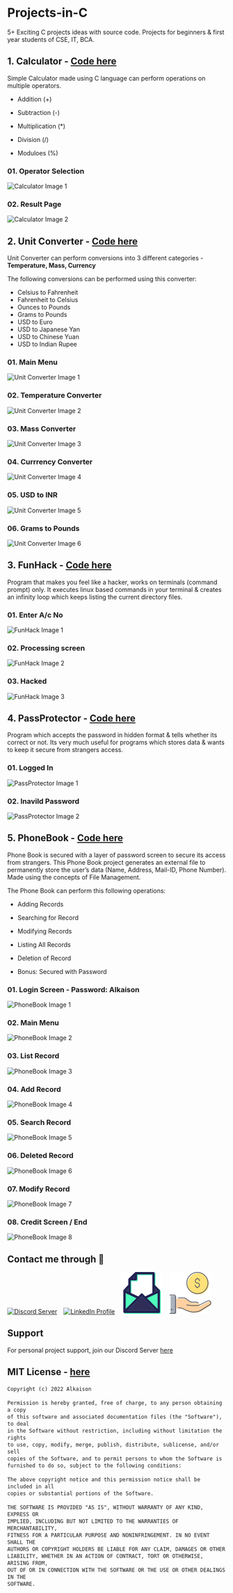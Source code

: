 
# Projects-in-C

 5+ Exciting C projects ideas with source code. Projects for beginners & first year students of CSE, IT, BCA.

## 1. Calculator - [Code here](https://github.com/Alkaison/Projects-in-C/blob/main/Projects/Calculator.c "Code for Calculator")

Simple Calculator made using C language can perform operations on multiple operators.

- Addition (+)

- Subtraction (-)

- Multiplication (*)

- Division (/)

- Moduloes (%)

### 01. Operator Selection

![Calculator Image 1](https://github.com/Alkaison/Projects-in-C/blob/main/Project-Images/Calculator-1.png)

### 02. Result Page

![Calculator Image 2](https://github.com/Alkaison/Projects-in-C/blob/main/Project-Images/Calculator-2.png)

## 2. Unit Converter - [Code here](https://github.com/Alkaison/Projects-in-C/blob/main/Projects/UnitConverter.c "Code for UnitConverter")

Unit Converter can perform conversions into 3 different categories - **Temperature, Mass, Currency**

The following conversions can be performed using this converter:

- Celsius to Fahrenheit
- Fahrenheit to Celsius
- Ounces to Pounds
- Grams to Pounds
- USD to Euro
- USD to Japanese Yan
- USD to Chinese Yuan
- USD to Indian Rupee

### 01. Main Menu

![Unit Converter Image 1](https://github.com/Alkaison/Projects-in-C/blob/main/Project-Images/UnitConverter-1.png)

### 02. Temperature Converter

![Unit Converter Image 2](https://github.com/Alkaison/Projects-in-C/blob/main/Project-Images/UnitConverter-2.png)

### 03. Mass Converter

![Unit Converter Image 3](https://github.com/Alkaison/Projects-in-C/blob/main/Project-Images/UnitConverter-3.png)

### 04. Currrency Converter

![Unit Converter Image 4](https://github.com/Alkaison/Projects-in-C/blob/main/Project-Images/UnitConverter-4.png)

### 05. USD to INR

![Unit Converter Image 5](https://github.com/Alkaison/Projects-in-C/blob/main/Project-Images/UnitConverter-5.png)

### 06. Grams to Pounds

![Unit Converter Image 6](https://github.com/Alkaison/Projects-in-C/blob/main/Project-Images/UnitConverter-6.png)

## 3. FunHack - [Code here](https://github.com/Alkaison/Projects-in-C/blob/main/Projects/FunHack.c "Code for FunHack")

Program that makes you feel like a hacker, works on terminals (command prompt) only. It executes linux based commands in your terminal & creates an infinity loop which keeps listing the current directory files.

### 01. Enter A/c No

![FunHack Image 1](https://github.com/Alkaison/Projects-in-C/blob/main/Project-Images/FunHack-1.png)

### 02. Processing screen

![FunHack Image 2](https://github.com/Alkaison/Projects-in-C/blob/main/Project-Images/FunHack-2.png)

### 03. Hacked

![FunHack Image 3](https://github.com/Alkaison/Projects-in-C/blob/main/Project-Images/FunHack-3.png)

## 4. PassProtector - [Code here](https://github.com/Alkaison/Projects-in-C/blob/main/Projects/PassProtector.c "Code for PassProtector")

Program which accepts the password in hidden format & tells whether its correct or not. Its very much useful for programs which stores data & wants to keep it secure from strangers access.

### 01. Logged In

![PassProtector Image 1](https://github.com/Alkaison/Projects-in-C/blob/main/Project-Images/PassProtector-1.png)

### 02. Inavild Password

![PassProtector Image 2](https://github.com/Alkaison/Projects-in-C/blob/main/Project-Images/PassProtector-2.png)

## 5. PhoneBook - [Code here](https://github.com/Alkaison/Projects-in-C/blob/main/Projects/PhoneBook.c "Code for PhoneBook")

Phone Book is secured with a layer of password screen to secure its access from strangers. This Phone Book project generates an external file to permanently store the user’s data (Name, Address, Mail-ID, Phone Number). Made using the concepts of File Management.

The Phone Book can perform this following operations:

- Adding Records

- Searching for Record

- Modifying Records

- Listing All Records

- Deletion of Record

- Bonus: Secured with Password

### 01. Login Screen - Password: Alkaison

![PhoneBook Image 1](https://github.com/Alkaison/Projects-in-C/blob/main/Project-Images/PhoneBook-1.png)

### 02. Main Menu

![PhoneBook Image 2](https://github.com/Alkaison/Projects-in-C/blob/main/Project-Images/PhoneBook-2.png)

### 03. List Record

![PhoneBook Image 3](https://github.com/Alkaison/Projects-in-C/blob/main/Project-Images/PhoneBook-3.png)

### 04. Add Record

![PhoneBook Image 4](https://github.com/Alkaison/Projects-in-C/blob/main/Project-Images/PhoneBook-4.png)

### 05. Search Record

![PhoneBook Image 5](https://github.com/Alkaison/Projects-in-C/blob/main/Project-Images/PhoneBook-5.png)

### 06. Deleted Record

![PhoneBook Image 6](https://github.com/Alkaison/Projects-in-C/blob/main/Project-Images/PhoneBook-6.png)

### 07. Modify Record

![PhoneBook Image 7](https://github.com/Alkaison/Projects-in-C/blob/main/Project-Images/PhoneBook-7.png)

### 08. Credit Screen / End

![PhoneBook Image 8](https://github.com/Alkaison/Projects-in-C/blob/main/Project-Images/PhoneBook-8.png)

## Contact me through 📨

[![Discord Server](https://github.com/gauravghongde/social-icons/blob/master/SVG/Color/Discord.svg)](https://discord.gg/dF4PHxbHpA)
&ensp;
[![LinkedIn Profile](https://github.com/gauravghongde/social-icons/blob/master/SVG/Color/LinkedIN.svg)](https://www.linkedin.com/in/alkaison)
&ensp;
[![MailID](https://github.com/Alkaison/GitBashDemo/blob/main/mail.svg)](mailto:505ganeshmourya@gmail.com)
&ensp;
[![Ko-Fi Profile](https://github.com/Alkaison/GitBashDemo/blob/main/donate.svg)](https://ko-fi.com/alkaison)

## Support

For personal project support, join our Discord Server [here](https://discord.gg/dF4PHpA "Byte Hub Discord")

## MIT License - [here](https://github.com/Alkaison/Projects-in-C/blob/main/LICENSE.md "MIT License")

```LICENSE
Copyright (c) 2022 Alkaison

Permission is hereby granted, free of charge, to any person obtaining a copy
of this software and associated documentation files (the "Software"), to deal
in the Software without restriction, including without limitation the rights
to use, copy, modify, merge, publish, distribute, sublicense, and/or sell
copies of the Software, and to permit persons to whom the Software is
furnished to do so, subject to the following conditions:

The above copyright notice and this permission notice shall be included in all
copies or substantial portions of the Software.

THE SOFTWARE IS PROVIDED "AS IS", WITHOUT WARRANTY OF ANY KIND, EXPRESS OR
IMPLIED, INCLUDING BUT NOT LIMITED TO THE WARRANTIES OF MERCHANTABILITY,
FITNESS FOR A PARTICULAR PURPOSE AND NONINFRINGEMENT. IN NO EVENT SHALL THE
AUTHORS OR COPYRIGHT HOLDERS BE LIABLE FOR ANY CLAIM, DAMAGES OR OTHER
LIABILITY, WHETHER IN AN ACTION OF CONTRACT, TORT OR OTHERWISE, ARISING FROM,
OUT OF OR IN CONNECTION WITH THE SOFTWARE OR THE USE OR OTHER DEALINGS IN THE
SOFTWARE.
```

